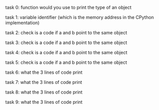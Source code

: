 task 0:  function would you use to print the type of an object

task 1: variable identifier (which is the memory address in the CPython implementation)

task 2: check is a code if a and b point to the same object

task 3: check is a code if a and b point to the same object

task 4: check is a code if a and b point to the same object

task 5: check is a code if a and b point to the same object

task 6: what the 3 lines of code print

task 7: what the 3 lines of code print

task 8: what the 3 lines of code print

task 9: what the 3 lines of code print